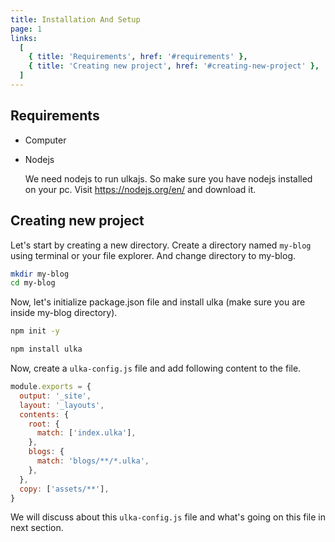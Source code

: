 ```yaml
---
title: Installation And Setup
page: 1
links:
  [
    { title: 'Requirements', href: '#requirements' },
    { title: 'Creating new project', href: '#creating-new-project' },
  ]
---
```


## Requirements

- Computer

- Nodejs

  We need nodejs to run ulkajs. So make sure you have nodejs installed on your pc. Visit <https://nodejs.org/en/> and download it.

## Creating new project

Let's start by creating a new directory. Create a directory named `my-blog` using terminal or your file explorer. And change directory to my-blog.

```bash
mkdir my-blog
cd my-blog
```

Now, let's initialize package.json file and install ulka (make sure you are inside my-blog directory).

```bash
npm init -y
```

```bash
npm install ulka
```

Now, create a `ulka-config.js` file and add following content to the file.

```js
module.exports = {
  output: '_site',
  layout: '_layouts',
  contents: {
    root: {
      match: ['index.ulka'],
    },
    blogs: {
      match: 'blogs/**/*.ulka',
    },
  },
  copy: ['assets/**'],
}
```

We will discuss about this `ulka-config.js` file and what's going on this file in next section.
